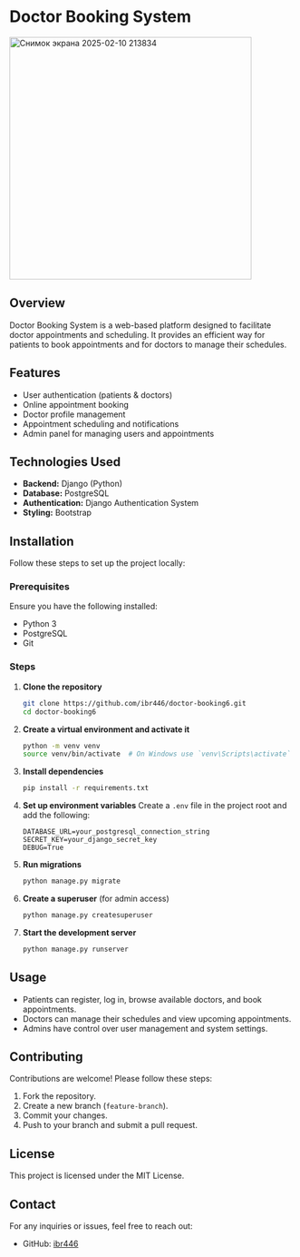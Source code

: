 # Doctor Booking System

<img width="427" alt="Снимок экрана 2025-02-10 213834" src="https://github.com/user-attachments/assets/055336ee-b287-4fc4-9e16-f99c654e9f3d" />


## Overview

Doctor Booking System is a web-based platform designed to facilitate doctor appointments and scheduling. It provides an efficient way for patients to book appointments and for doctors to manage their schedules.

## Features

- User authentication (patients & doctors)
- Online appointment booking
- Doctor profile management
- Appointment scheduling and notifications
- Admin panel for managing users and appointments

## Technologies Used

- **Backend:** Django (Python)
- **Database:** PostgreSQL
- **Authentication:** Django Authentication System
- **Styling:** Bootstrap

## Installation

Follow these steps to set up the project locally:

### Prerequisites

Ensure you have the following installed:

- Python 3
- PostgreSQL
- Git

### Steps

1. **Clone the repository**

   ```sh
   git clone https://github.com/ibr446/doctor-booking6.git
   cd doctor-booking6
   ```

2. **Create a virtual environment and activate it**

   ```sh
   python -m venv venv
   source venv/bin/activate  # On Windows use `venv\Scripts\activate`
   ```

3. **Install dependencies**

   ```sh
   pip install -r requirements.txt
   ```

4. **Set up environment variables** Create a `.env` file in the project root and add the following:

   ```env
   DATABASE_URL=your_postgresql_connection_string
   SECRET_KEY=your_django_secret_key
   DEBUG=True
   ```

5. **Run migrations**

   ```sh
   python manage.py migrate
   ```

6. **Create a superuser** (for admin access)

   ```sh
   python manage.py createsuperuser
   ```

7. **Start the development server**

   ```sh
   python manage.py runserver
   ```

## Usage

- Patients can register, log in, browse available doctors, and book appointments.
- Doctors can manage their schedules and view upcoming appointments.
- Admins have control over user management and system settings.

## Contributing

Contributions are welcome! Please follow these steps:

1. Fork the repository.
2. Create a new branch (`feature-branch`).
3. Commit your changes.
4. Push to your branch and submit a pull request.

## License

This project is licensed under the MIT License.

## Contact

For any inquiries or issues, feel free to reach out:

- GitHub: [ibr446](https://github.com/ibr446)


